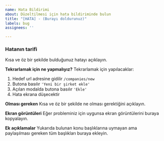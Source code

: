 ```yaml
---
name: Hata Bildirimi
about: Düzeltilmesi için hata bildiriminde bulun
title: "[HATA] - (Burayı doldurunuz)"
labels: bug
assignees: ''

---
```


### Hatanın tarifi
Kısa ve öz bir şekilde bulduğunuz hatayı açıklayın.

**Tekrarlamak için ne yapmalıyız?**
Tekrarlamak için yapılacaklar:
1. Hedef url adresine gidilir ```/companies/new```
2. Butona basılır ```'Yeni bir şirket ekle'```
3. Açılan modalda butona basılır ```'Ekle'```
4. Hata ekrana düşecektir

**Olması gereken**
Kısa ve öz bir şekilde ne olması gerektiğini açıklayın.

**Ekran görüntüleri**
Eğer probleminiz için uygunsa ekran görüntülerini buraya kopyalayın.

**Ek açıklamalar**
Yukarıda bulunan konu başlıklarına uymayan ama paylaşılması gereken tüm başlıkları buraya ekleyin.
